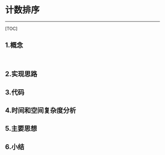 # 计数排序

------

[TOC]



## 1.概念

​	

## 2.实现思路



## 3.代码





## 4.时间和空间复杂度分析



## 5.主要思想



## 6.小结